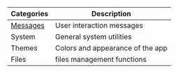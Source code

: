 | Categories  | Description |
| ------------- | ------------- |
| [Messages](Messages_functions)  | User interaction messages |
| System  | General system utilities  |
| Themes  | Colors and appearance of the app  |
| Files  | files management functions  |